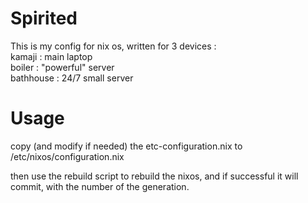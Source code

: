 # Spirited

This is my config for nix os, written for 3 devices :  
kamaji : main laptop  
boiler : "powerful" server  
bathhouse : 24/7 small server  

# Usage

copy (and modify if needed) the etc-configuration.nix to /etc/nixos/configuration.nix

then use the rebuild script to rebuild the nixos, and if successful it will commit,
with the number of the generation.
  
#
